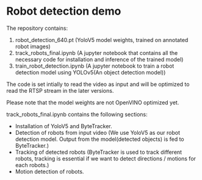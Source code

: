 # Robot detection demo

The repository contains:
1. robot_detection_640.pt (YoloV5 model weights, trained on annotated robot images) 
2. track_robots_final.ipynb (A jupyter notebook that contains all the necessary code for installation and inference of the trained model)
3. train_robot_detection.ipynb (A jupyter notebook to train a robot detection model using YOLOv5(An object detection model))

The code is set intially to read the video as input and will be optimized to read the RTSP stream in the later versions.

Please note that the model weights are not OpenVINO optimized yet.

track_robots_final.ipynb contains the following sections:
* Installation of YoloV5 and ByteTracker.
* Detection of robots from input video (We use YoloV5 as our robot detection model. Output from the model(detected objects) is fed to ByteTracker.)
* Tracking of detected robots (ByteTracker is used to track different robots, tracking is essential if we want to detect directions / motions for each robots.) 
* Motion detection of robots.


 
